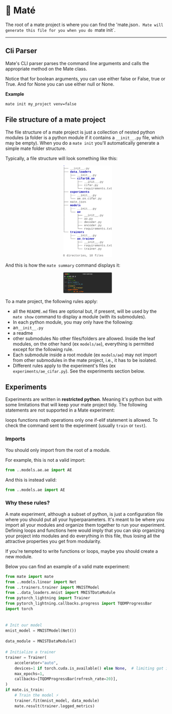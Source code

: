 # 🧉 Maté


The root of a mate project is where you can find the 'mate.json`. Mate will generate this file for you when you do `mate init`.

--- 

## Cli Parser

Mate's CLI parser parses the command line arguments and calls the appropriate method on the Mate class.

Notice that for boolean arguments, you can use either false or False, true or True. And for None you can use either null or None.

**Example**

```
mate init my_project venv=false
```

## File structure of a mate project

The file structure of a mate project is just a collection of nested python modules (a folder is a python module if it contains a `__init__.py` file, which may be empty). When you do a `mate init` you'll automatically generate a simple mate folder structure.

Typically, a file structure will look something like this:

<p align="center" style="margin:0; padding:0;">
  <img src="./imgs/output.svg" alt="Your Image" style="width: 30%; height:200; object-fit:cover; margin-left:10px; margin-top:0, border-radius:50%;">
</p>

And this is how the `mate summary` command displays it:

<p align="center" style="margin:0; padding:0;">
  <img src="./imgs/summary.svg" alt="Your Image" style="width: 30%; height:200; object-fit:cover; margin-left:10px; margin-top:0, border-radius:50%;">
</p>

To a mate project, the following rules apply:

- all the `README.md` files are optional but, if present, will be used by the `mate show` command to display a module (with its submodules).
- In each python module, you may only have the following:
- an`__init__.py`
- a readme
- other submodules
No other files/folders are allowed. Inside the leaf modules, on the other hand (ex `models/ae`), everything is permitted except for the following rule.
- Each submodule inside a root module (ex `models/ae`) may not import from other submodules in the mate project, i.e., it has to be isolated.
- Different rules apply to the experiment's files (ex `experiments/ae_cifar.py`). See the experiments section below.

## Experiments

Experiments are written in **restricted python**. Meaning it's python but with some limitations that will keep your mate project tidy. The following statements are not supported in a Mate experiment:

 loops
 functions
math operations
only one if-elif statement is allowed. To check the command sent to the experiment (usually `train` or `test`).

### Imports
You should only import from the root of a module.

For example, this is not a valid import:
```python
from ..models.ae.ae import AE
```
And this is instead valid:
```python
from ..models.ae import AE
```

### Why these rules?

A mate experiment, although a subset of python, is just a configuration file where you should put all your hyperparameters. It's meant to be where you import all your modules and organize them together to run your experiment. Defining loops and functions here would imply that you can skip organizing your project into modules and do everything in this file, thus losing all the attractive properties you get from modularity.

If you're tempted to write functions or loops, maybe you should create a new module.

Below you can find an example of a valid mate experiment:


```python
from mate import mate
from ..models.linear import Net
from ..trainers.trainer import MNISTModel
from ..data_loaders.mnist import MNISTDataModule
from pytorch_lightning import Trainer
from pytorch_lightning.callbacks.progress import TQDMProgressBar
import torch


# Init our model
mnist_model = MNISTModel(Net())

data_module = MNISTDataModule()

# Initialize a trainer
trainer = Trainer(
    accelerator="auto",
    devices=1 if torch.cuda.is_available() else None,  # limiting got iPython runs
    max_epochs=1,
    callbacks=[TQDMProgressBar(refresh_rate=20)],
)
if mate.is_train:
    # Train the model ⚡
    trainer.fit(mnist_model, data_module)
    mate.result(trainer.logged_metrics)
```




